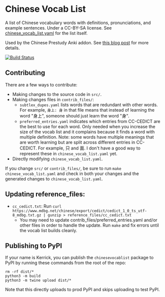 # Chinese Vocab List
A list of Chinese vocabulary words with definitions, pronunciations, and example sentences. Under a CC-BY-SA license. See [chinese_vocab_list.yaml](https://raw.githubusercontent.com/kerrickstaley/Chinese-Vocab-List/master/chinese_vocab_list.yaml) for the list itself.

Used by the Chinese Prestudy Anki addon. See [this blog post](https://www.kerrickstaley.com/2018/09/04/chinese-prestudy) for more details.

[![Build Status](https://travis-ci.org/kerrickstaley/Chinese-Vocab-List.svg?branch=master)](https://travis-ci.org/kerrickstaley/Chinese-Vocab-List)

## Contributing
There are a few ways to contribute:
* Making changes to the source code in `src/`.
* Making changes files in `contrib_files/`:
  * `subtlex_dupes.yaml` lists words that are redundant with other words. For example, `身上: 身` in that file means that instead of learning the word "身上", someone should just learn the word "身".
  * `preferred_entries.yaml` indicates which entries from CC-CEDICT are the best to use for each word. Only needed when you increase the size of the vocab list and it complains because it finds a word with multiple definition. Note: some words have multiple meanings that are worth learning but are split across different entries in CC-CEDICT. For example, 只 and 面. I don't have a good way to represent these in `chinese_vocab_list.yaml` yet.
* Directly modifying `chinese_vocab_list.yaml`.

If you change `src/` or `contrib_files/`, be sure to run `make chinese_vocab_list.yaml` and check in both your changes and the generated changes to `chinese_vocab_list.yaml`.

## Updating reference_files:
* `cc_cedict.txt`: Run `curl https://www.mdbg.net/chinese/export/cedict/cedict_1_0_ts_utf-8_mdbg.txt.gz | gunzip > reference_files/cc_cedict.txt`
  * You may need to update contrib_files/preferred_entries.yaml and/or other files in order to handle the update. Run `make` and fix errors until the vocab list builds cleanly.

## Publishing to PyPI
If your name is Kerrick, you can publish the `chinesevocablist` package to PyPI by running these commands from the root of the repo:
```
rm -rf dist/*
python3 -m build
python3 -m twine upload dist/*
```
Note that this directly uploads to prod PyPI and skips uploading to test PyPI.
